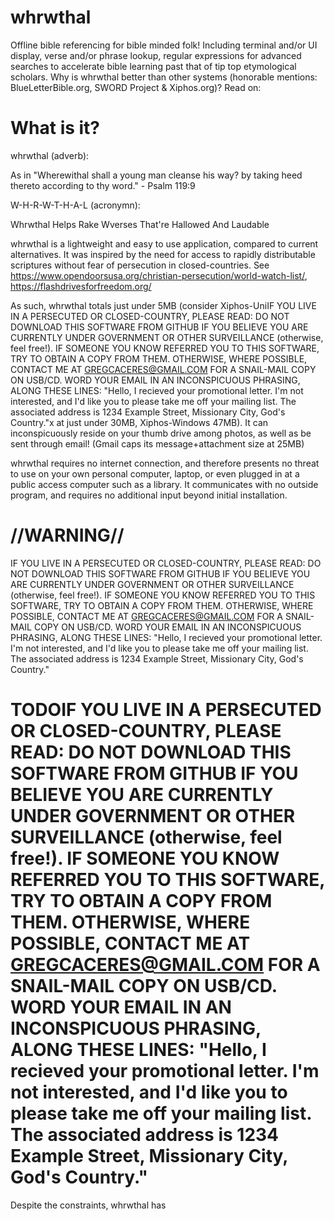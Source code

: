 # whrwthal
Offline bible referencing for bible minded folk! Including terminal and/or UI display, verse and/or phrase lookup, regular expressions for advanced searches to accelerate bible learning past that of tip top etymological scholars. Why is whrwthal better than other systems (honorable mentions: BlueLetterBible.org, SWORD Project & Xiphos.org)? Read on:

# What is it?
whrwthal (adverb):

  As in "Wherewithal shall a young man cleanse his way? by taking heed thereto according to thy word." - Psalm 119:9

W-H-R-W-T-H-A-L (acronymn):

  Whrwthal
  Helps
  Rake
  Wverses
  That're
  Hallowed
  And
  Laudable


whrwthal is a lightweight and easy to use application, compared to current alternatives. It was inspired by the need for access to rapidly distributable scriptures without fear of persecution in closed-countries. See https://www.opendoorsusa.org/christian-persecution/world-watch-list/, https://flashdrivesforfreedom.org/

As such, whrwthal totals just under 5MB (consider Xiphos-UniIF YOU LIVE IN A PERSECUTED OR CLOSED-COUNTRY, PLEASE READ: DO NOT DOWNLOAD THIS SOFTWARE FROM GITHUB IF YOU BELIEVE YOU ARE CURRENTLY UNDER GOVERNMENT OR OTHER SURVEILLANCE (otherwise, feel free!). IF SOMEONE YOU KNOW REFERRED YOU TO THIS SOFTWARE, TRY TO OBTAIN A COPY FROM THEM. OTHERWISE, WHERE POSSIBLE, CONTACT ME AT GREGCACERES@GMAIL.COM FOR A SNAIL-MAIL COPY ON USB/CD. WORD YOUR EMAIL IN AN INCONSPICUOUS PHRASING, ALONG THESE LINES: "Hello, I recieved your promotional letter. I'm not interested, and I'd like you to please take me off your mailing list. The associated address is 1234 Example Street, Missionary City, God's Country."x at just under 30MB, Xiphos-Windows 47MB). It can inconspicuously reside on your thumb drive among photos, as well as be sent through email! (Gmail caps its message+attachment size at 25MB)

whrwthal requires no internet connection, and therefore presents no threat to use on your own personal computer, laptop, or even plugged in at a public access computer such as a library. It communicates with no outside program, and requires no additional input beyond initial installation.

# //WARNING//
IF YOU LIVE IN A PERSECUTED OR CLOSED-COUNTRY, PLEASE READ: DO NOT DOWNLOAD THIS SOFTWARE FROM GITHUB IF YOU BELIEVE YOU ARE CURRENTLY UNDER GOVERNMENT OR OTHER SURVEILLANCE (otherwise, feel free!). IF SOMEONE YOU KNOW REFERRED YOU TO THIS SOFTWARE, TRY TO OBTAIN A COPY FROM THEM. OTHERWISE, WHERE POSSIBLE, CONTACT ME AT GREGCACERES@GMAIL.COM FOR A SNAIL-MAIL COPY ON USB/CD. WORD YOUR EMAIL IN AN INCONSPICUOUS PHRASING, ALONG THESE LINES: "Hello, I recieved your promotional letter. I'm not interested, and I'd like you to please take me off your mailing list. The associated address is 1234 Example Street, Missionary City, God's Country."

# TODOIF YOU LIVE IN A PERSECUTED OR CLOSED-COUNTRY, PLEASE READ: DO NOT DOWNLOAD THIS SOFTWARE FROM GITHUB IF YOU BELIEVE YOU ARE CURRENTLY UNDER GOVERNMENT OR OTHER SURVEILLANCE (otherwise, feel free!). IF SOMEONE YOU KNOW REFERRED YOU TO THIS SOFTWARE, TRY TO OBTAIN A COPY FROM THEM. OTHERWISE, WHERE POSSIBLE, CONTACT ME AT GREGCACERES@GMAIL.COM FOR A SNAIL-MAIL COPY ON USB/CD. WORD YOUR EMAIL IN AN INCONSPICUOUS PHRASING, ALONG THESE LINES: "Hello, I recieved your promotional letter. I'm not interested, and I'd like you to please take me off your mailing list. The associated address is 1234 Example Street, Missionary City, God's Country."
Despite the constraints, whrwthal has
